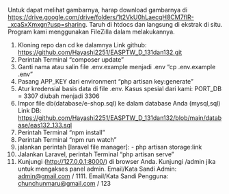 Untuk dapat melihat gambarnya, harap download gambarnya di https://drive.google.com/drive/folders/1t2VkU0hLaecqH8CM7flR-_xcaSxXmxgn?usp=sharing. Taruh di htdocs dan langsung di ekstrak di situ. Program kami menggunakan FileZilla dalam melakukannya.

1. Kloning repo dan cd ke dalamnya
Link github: https://github.com/Hayashi2251/EASPTW_D_131dan132.git 
2. Perintah Terminal “composer update”
3. Ganti nama atau salin file .env.example menjadi .env
“cp .env.example .env”
4. Pasang APP_KEY dari environment
“php artisan key:generate”
5. Atur kredensial basis data di file .env. Kasus spesial dari kami:
PORT_DB = 3307 diubah menjadi 3306
6. Impor file db(database/e-shop.sql) ke dalam database Anda (mysql,sql)
Link DB: https://github.com/Hayashi2251/EASPTW_D_131dan132/blob/main/database/eas132_133.sql 
7. Perintah Terminal “npm install”
8. Perintah Terminal “npm run watch”
9. jalankan perintah [laravel file manager]: - php artisan storage:link
10. Jalankan Laravel, perintah Terminal “php artisan serve”
11. Kunjungi (http://127.0.0.1:8000/) di browser Anda.
Kunjungi /admin jika untuk mengakses panel admin.
Email/Kata Sandi Admin: admin@gmail.com / 1111. 
Email/Kata Sandi Pengguna: chunchunmaru@gmail.com / 123 
